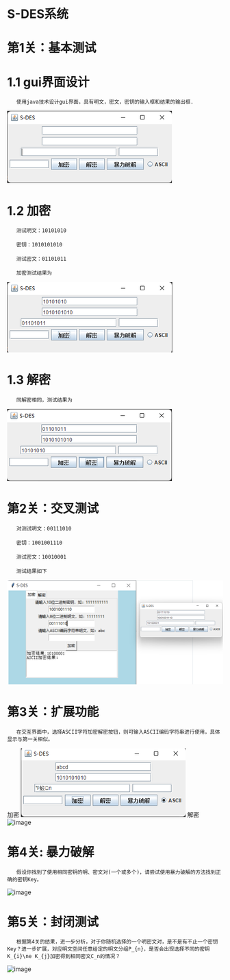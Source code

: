  # S-DES系统
 # 第1关：基本测试
 # 1.1 gui界面设计
       使用java技术设计gui界面，具有明文，密文，密钥的输入框和结果的输出框.
 ![image](https://github.com/baozhuo11/S-DES/blob/main/GUI.png)
 # 1.2  加密
       测试明文：10101010

       密钥：1010101010

       测试密文：01101011

       加密测试结果为
![image](https://github.com/baozhuo11/S-DES/blob/main/%E5%8A%A0%E5%AF%86.png)
       
 # 1.3  解密
       同解密相同，测试结果为
![image](https://github.com/baozhuo11/S-DES/blob/main/%E8%A7%A3%E5%AF%86.png)
       
 # 第2关：交叉测试
       对测试明文：00111010

       密钥：1001001110

       测试密文：10010001
       
       测试结果如下
  ![image](https://github.com/baozhuo11/S-DES/blob/main/%E4%BA%A4%E5%8F%89%E9%AA%8C%E8%AF%812.png)
       
 # 第3关：扩展功能
       在交互界面中，选择ASCII字符加密解密按钮，则可输入ASCII编码字符串进行使用，具体显示与第一关相似。
  加密
  ![image](https://github.com/baozhuo11/S-DES/blob/main/ASCII%E5%8A%A0%E5%AF%86.png)
  解密
  ![image]()
          
 # 第4关: 暴力破解
       假设你找到了使用相同密钥的明、密文对(一个或多个)，请尝试使用暴力破解的方法找到正确的密钥Key。
  ![image]()
       
 # 第5关：封闭测试
       根据第4关的结果，进一步分析，对于你随机选择的一个明密文对，是不是有不止一个密钥Key？进一步扩展，对应明文空间任意给定的明文分组P_{n}，是否会出现选择不同的密钥K_{i}\ne K_{j}加密得到相同密文C_n的情况？
![image]()
